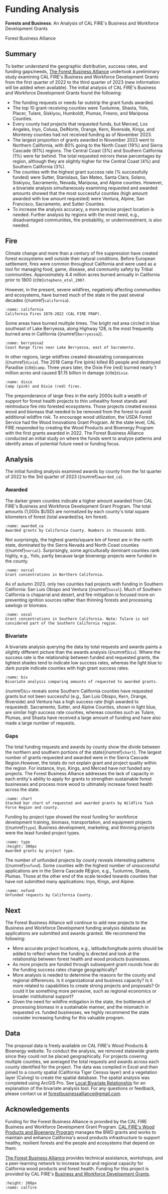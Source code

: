 # Funding Analysis

**Forests and Business**: An Analysis of CAL FIRE's Business and Workforce Development Grants

Forest Business Alliance

## Summary
To better understand the geographic distribution, success rates, and funding gaps/needs, [The Forest Business Alliance](https://www.forestbusinessalliance.org/) undertook a preliminary study examining CAL FIRE's Business and Workforce Development Grants from the first quarter of 2022 to the third quarter of 2023 (new information will be added when available). The initial analysis of CAL FIRE's Business and Workforce Development Grants found the following:

- The funding requests or needs far outstrip the grant funds awarded.
- The top 10 grant-receiving counties were Tuolumne, Shasta, Yolo, Placer, Tulare, Siskiyou, Humboldt, Plumas, Fresno, and Mariposa Counties. 
- Every county had projects that requested funds, but Merced, Los Angeles, Inyo, Colusa, DelNorte, Orange, Kern, Riverside, Kings, and Monterey counties had not received funding as of November 2023.
- The largest proportion of grants awarded in November 2023 went to Northern California, with 80% going to the North Coast (19%) and Sierra Cascade (61%) regions. The Central Coast (3%) and Southern California (1%) were far behind. The total requested mirrors these percentages by region, although they are slightly higher for the Central Coast (4%) and Southern California (3%).
- The counties with the highest grant success rate (% successfully funded) were Sutter, Stanislaus, San Mateo, Santa Clara, Solano, Siskiyou, Sacramento, Nevada, Mariposa, and Alpine counties. However, a bivariate analysis simultaneously examining requested and awarded amounts showed that the most successful counties (high amount awarded with low amount requested) were Ventura, Alpine, San Francisco, Sacramento, and Sutter Counties.
- To increase the analysis accuracy, a more precise project location is needed. Further analysis by regions with the most need, e.g., disadvantaged communities, fire probability, or underinvestment, is also needed.

## Fire
Climate change and more than a century of fire suppression have created forest ecosystems well outside their natural conditions. Before European settlement, fires were common throughout California and were used as a tool for managing food, game, disease, and community safety by Tribal communities. Approximately 4.4 million acres burned annually in California prior to 1800 {cite}`stephens_etal_2007`.

However, in the present, severe wildfires, negatively affecting communities and ecosystems, have burned much of the state in the past several decades ({numref}`california`).

```{figure} /figures/california.png
:name: california
California Fires 1878-2022 (CAL FIRE FRAP). 
```

Some areas have burned multiple times. The bright red area circled in blue southeast of Lake Berryessa, along Highway 128, is the most frequently burned area in California ({numref}`berryessa2`).

```{figure} /figures/berryessa2.png
:name: berryessa2
Coast Range fires near Lake Berryessa, east of Sacramento. 
```

In other regions, large wildfires created devastating consequences ({numref}`dixie`). The 2018 Camp Fire (pink) killed 85 people and destroyed Paradise {cite}`camp`. Three years later, the Dixie Fire (red) burned nearly 1 million acres and caused $1.15 billion in damage {cite}`dixie`.

```{figure} /figures/dixie.png
:name: dixie
Camp (pink) and Dixie (red) fires. 
```

The preponderance of large fires in the early 2000s built a wealth of support for forest health projects to thin unhealthy forest stands and reintroduce fire into forested ecosystems. Those projects created excess wood and biomass that needed to be removed from the forest to avoid additional wildfire risk. To encourage wood utilization, the USDA Forest Service had the Wood Innovations Grant Program. At the state level, CAL FIRE responded by creating the Wood Products and Bioenergy Program with the first grants awarded in 2022. The Forest Business Alliance conducted an initial study on where the funds went to analyze patterns and identify areas of potential future need or funding focus.

## Analysis
The initial funding analysis examined awards by county from the 1st quarter of 2022 to the 3rd quarter of 2023 ({numref}`awarded_ca`).

### Awarded
The darker green counties indicate a higher amount awarded from CAL FIRE's Business and Workforce Development Grant Program. The total amounts (1,000s $USD) are normalized by each county's total square kilometers of forest (total awarded/sq. km forest).

```{figure} /figures/awarded_ca.png
:name: awarded_ca
Awarded grants by California County. Numbers in thousands $USD. 
```

Not surprisingly, the highest grants/square km of forest are in the north state, dominated by the Sierra Nevada and North Coast counties ({numref}`norcal`). Surprisingly, some agriculturally dominant counties rank highly, e.g., Yolo, partly because large bioenergy projects were funded in the county.

```{figure} /figures/norcal.png
:name: norcal
Grant concentrations in Northern California. 
```

As of autumn 2023, only two counties had projects with funding in Southern California: San Luis Obispo and Ventura ({numref}`socal`). Much of Southern California is chaparral and desert, and fire mitigation is focused more on preventing ignition sources rather than thinning forests and processing sawlogs or biomass.

```{figure} /figures/socal.png
:name: socal
Grant concentrations in Southern California. Note: Tulare is not considered part of the Southern California region.
```

### Bivariate
A bivariate analysis querying the data by total requests and awards paints a slightly different picture than the awards analysis ({numref}`biv`). Where the success rate is the relationship between funded and requested grants, the lightest shades tend to indicate low success rates, whereas the light blue to dark purple indicate counties with high grant success rates.

```{figure} /figures/biv.png
:name: biv
Bivariate analysis comparing amounts of requested to awarded grants.
```
{numref}`biv` reveals some Southern California counties have requested grants but not been successful (e.g., San Luis Obispo, Kern, Orange, Riverside) and Ventura has a high success rate (high awarded to requested). Sacramento, Sutter, and Alpine Counties, shown in light blue, are similar high success rate counties, whereas counties such as Tulare, Plumas, and Shasta have received a large amount of funding and have also made a large number of requests.

### Gaps
The total funding requests and awards by county show the divide between the northern and southern portions of the state({numref}`chart`). The largest number of grants requested and awarded were in the Sierra Cascade Region.However, the totals do not explain grant and project quality within the region. For instance, Inyo, Kings, and Merced have not funded any projects. The Forest Business Alliance addresses the lack of capacity in each entity's ability to apply for grants to strengthen sustainable forest businesses and process more wood to ultimately increase forest health across the state.

```{figure} /figures/chart.png
:name: chart
Stacked bar chart of requested and awarded grants by Wildfire Task Force Region and county.
```

Funding by project type showed the most funding for workforce development training, biomass, transportation, and equipment projects ({numref}`type`). Business development, marketing, and thinning projects were the least funded project types.

```{figure} /figures/type.png
:name: type
:height: 300px
Awarded grants by project type.
```

The number of unfunded projects by county reveals interesting patterns ({numref}`nofund`). Some counties with the highest number of unsuccessful applications are in the Sierra Cascade REgion, e.g., Tuolumne, Shasta, Plumas. Those at the other end of the scale tended towards counties that have not submitted many applications: Inyo, Kings, and Alpine.

```{figure} /figures/nofund.png
:name: nofund
Unfunded requests by California County.
```

## Next
The Forest Business Alliance will continue to add new projects to the Business and Workforce Development funding analysis database as applications are submitted and awards granted. We recommend the following:

- More accurate project locations, e.g., latitude/longitude points should be added to reflect where the funding is directed and look at the relationship between forest health and wood products businesses.
- As more projects are funded through subsequent grant rounds how do the funding success rates change geographically?
- More analysis is needed to determine the reasons for the county and regional differences. Is it organizational and business capacity? Is it more related to capabilities to create strong projects and proposals? Or could it be something more pervasive, such as regional economics or broader institutional support?
- Given the need for wildfire mitigation in the state, the bottleneck of processing biomass in a sustainable manner, and the mismatch in requested vs. funded businesses, we highly recommend the state consider increasing funding for this valuable program.


## Data
The proposal data is freely available on CAL FIRE's Wood Products & Bioenergy website. To conduct the analysis, we removed statewide grants since they could not be placed geographically. For projects covering multiple counties, we averaged the total requests and awards across each county identified for the project. The data was compiled in Excel and then joined to a county spatial (California Tiger Census layer) and a vegetation layer (Calveg) to create the spatial database. The spatial analysis was completed using ArcGIS Pro. See [Local Bivariate Relationship](http://gg.gg/19yw9b) for an explanation of the bivariate analysis tool. For any questions or feedback, please contact us at forestbusinessalliance@gmail.com.

## Acknowledgements
Funding for the Forest Business Alliance is provided by the CAL FIRE Business and Workforce Development Grant Program. [CAL FIRE's Wood Products and Bioenergy Program](https://www.fire.ca.gov/what-we-do/natural-resource-management/environmental-protection-program/wood-products-and-bioenergy) manages the BWD grants and works to maintain and enhance California's wood products infrastructure to support healthy, resilient forests and the people and ecosystems that depend on them.

[The Forest Business Alliance](https://www.forestbusinessalliance.org/) provides technical assistance, workshops, and a peer-learning network to increase local and regional capacity for California wood products and forest health. Funding for this project is provided by CAL FIRE's [Business and Workforce Development Grants](https://www.youtube.com/watch?v=ycVSe4K3EZQ).

```{image} /calfire.png
:height: 200px
:name: calfire
```